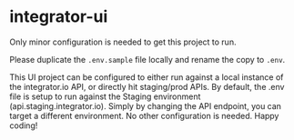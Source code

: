 # integrator-ui

Only minor configuration is needed to get this project to run.

Please duplicate the `.env.sample` file locally and rename the copy to `.env`.

This UI project can be configured to either run against a local instance of the integrator.io API, 
or directly hit staging/prod APIs. By default, the .env file is setup to run against the Staging 
environment (api.staging.integrator.io). Simply by changing the API endpoint, you can
target a different environment. No other configuration is needed. Happy coding!
